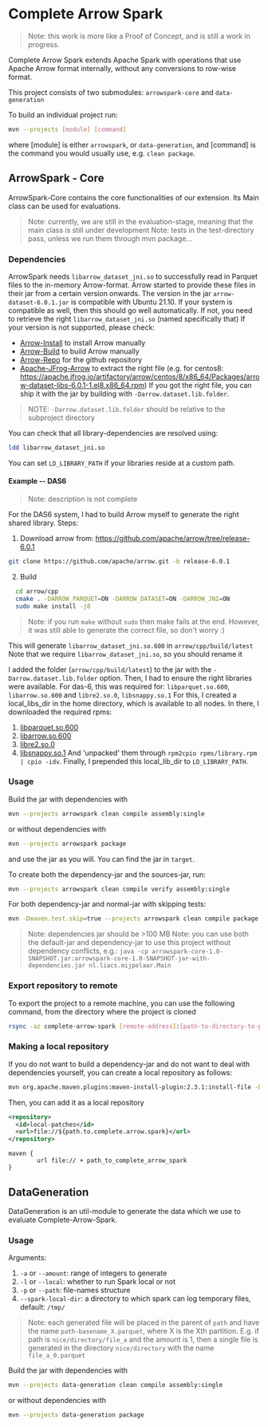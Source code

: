 # Complete Arrow Spark
> Note: this work is more like a Proof of Concept, and is still a work in progress.

Complete Arrow Spark extends Apache Spark with operations that use Apache Arrow format internally, without any conversions to row-wise format. 

This project consists of two submodules: `arrowspark-core` and `data-generation`

To build an individual project run:
```bash
mvn --projects [module] [command]
```
where [module] is either `arrowspark`, or `data-generation`,
and [command] is the command you would usually use, e.g. `clean package`.

## ArrowSpark - Core
ArrowSpark-Core contains the core functionalities of our extension. 
Its Main class can be used for evaluations.

> Note: currently, we are still in the evaluation-stage, meaning that the main class is still under development
> Note: tests in the test-directory pass, unless we run them through mvn package...

### Dependencies
ArrowSpark needs `libarrow_dataset_jni.so` to successfully read in Parquet files to the in-memory Arrow-format. 
Arrow started to provide these files in their jar from a certain version onwards. 
The version in the jar `arrow-dataset-6.0.1.jar` is compatible with Ubuntu 21.10. 
If your system is compatible as well, then this should go well automatically. 
If not, you need to retrieve the right `libarrow_dataset_jni.so` (named specifically that)
If your version is not supported, please check:
 - [Arrow-Install](https://arrow.apache.org/install/) to install Arrow manually
 - [Arrow-Build](https://arrow.apache.org/docs/developers/cpp/building.html) to build Arrow manually
 - [Arrow-Repo](https://github.com/apache/arrow.git) for the github repository
 - [Apache-JFrog-Arrow](https://apache.jfrog.io/ui/native/arrow/) to extract the right file (e.g. for centos8: https://apache.jfrog.io/artifactory/arrow/centos/8/x86_64/Packages/arrow-dataset-libs-6.0.1-1.el8.x86_64.rpm)
If you got the right file, you can ship it with the jar by building with `-Darrow.dataset.lib.folder`.
> NOTE: `-Darrow.dataset.lib.folder` should be relative to the subproject directory

You can check that all library-dependencies are resolved using:
```bash
ldd libarrow_dataset_jni.so
```
You can set `LD_LIBRARY_PATH` if your libraries reside at a custom path.

#### Example -- DAS6
> Note: description is not complete

For the DAS6 system, I had to build Arrow myself to generate the right shared library. Steps: 
1. Download arrow from: https://github.com/apache/arrow/tree/release-6.0.1
```bash
git clone https://github.com/apache/arrow.git -b release-6.0.1
```
2. Build
```bash
  cd arrow/cpp
  cmake . -DARROW_PARQUET=ON -DARROW_DATASET=ON -DARROW_JNI=ON
  sudo make install -j8
```
> Note: if you run `make` without `sudo` then make fails at the end. However, it was still able to 
> generate the correct file, so don't worry :)

This will generate `libarrow_dataset_jni.so.600` in `arrow/cpp/build/latest`
Note that we require `libarrow_dataset_jni.so`, so you should rename it

I added the folder (`arrow/cpp/build/latest`) to the jar with the `-Darrow.dataset.lib.folder` option. 
Then, I had to ensure the right libraries were available. For das-6, this was required for: `libparquet.so.600`, `libarrow.so.600` and `libre2.so.0`, `libsnappy.so.1`
For this, I created a local_libs_dir in the home directory, which is available to all nodes. 
In there, I downloaded the required rpms: 
 1. [libparquet.so.600](https://apache.jfrog.io/artifactory/arrow/centos/8/x86_64/Packages/parquet-libs-6.0.1-1.el8.x86_64.rpm)
 2. [libarrow.so.600](https://apache.jfrog.io/artifactory/arrow/centos/8/x86_64/Packages/arrow-libs-6.0.1-1.el8.x86_64.rpm)
 3. [libre2.so.0](https://download-ib01.fedoraproject.org/pub/epel/8/Everything/x86_64/Packages/r/re2-20190801-1.el8.x86_64.rpm)
 4. [libsnappy.so.1](https://dl.rockylinux.org/pub/rocky/8/BaseOS/x86_64/os/Packages/s/snappy-1.1.8-3.el8.x86_64.rpm)
And 'unpacked' them through `rpm2cpio rpms/library.rpm | cpio -idv`.
Finally, I prepended this local_lib_dir to `LD_LIBRARY_PATH`.

### Usage
Build the jar with dependencies with
```bash
mvn --projects arrowspark clean compile assembly:single
```
or without dependencies with
```bash
mvn --projects arrowspark package
```
and use the jar as you will. You can find the jar in `target`.

To create both the dependency-jar and the sources-jar, run:
```bash
mvn --projects arrowspark clean compile verify assembly:single
```

For both dependency-jar and normal-jar with skipping tests: 
```bash
mvn -Dmaven.test.skip=true --projects arrowspark clean compile package assembly:single
```
>Note: dependencies jar should be >100 MB
>Note: you can use both the default-jar and dependency-jar to use this project without dependency conflicts, e.g.:
> `java -cp arrowspark-core-1.0-SNAPSHOT.jar:arrowspark-core-1.0-SNAPSHOT-jar-with-dependencies.jar nl.liacs.mijpelaar.Main`


### Export repository to remote
To export the project to a remote machine, you can use the following command, from the directory where the project is cloned
```bash
rsync -az complete-arrow-spark [remote-address]:[path-to-directory-to-place-project-directory]/ --filter=':- .gitignore' --exclude='complete-arrow-spark/.git'
```

### Making a local repository
If you do not want to build a dependency-jar and do not want to deal with dependencies yourself,
you can create a local repository as follows:
```bash 
mvn org.apache.maven.plugins:maven-install-plugin:2.3.1:install-file -Dfile=target/complete-arrow-spark-1.0-SNAPSHOT.jar -DgroupId=nl.liacs.mijpelaar -DartifactId=arrowspark-core -Dversion=1.0-SNAPSHOT -Dpackaging=jar -DlocalRepositoryPath=.
```
Then, you can add it as a local repository
```xml
<repository>
  <id>local-patches</id>
  <url>file://${path.to.complete.arrow.spark}</url>
</repository>
```

```gradle.build
maven {
        url file:// + path_to_complete_arrow_spark
}
```

## DataGeneration
DataGeneration is an util-module to generate the data which we use to evaluate Complete-Arrow-Spark. 

### Usage
Arguments:
1. `-a` or `--amount`: range of integers to generate
2. `-l` or `--local`: whether to run Spark local or not
3. `-p` or `--path`: file-names structure
4. `--spark-local-dir`: a directory to which spark can log temporary files, default: `/tmp/`

>Note: each generated file will be placed in the parent of `path` and have the name `path-basename_X.parquet`,
> where X is the Xth partition. E.g. if path is `nice/directory/file_a` and the amount is 1, then a single
> file is generated in the directory `nice/directory` with the name `file_a_0.parquet`

Build the jar with dependencies with
```bash
mvn --projects data-generation clean compile assembly:single
```
or without dependencies with
```bash
mvn --projects data-generation package
```